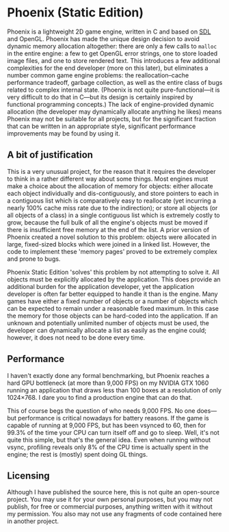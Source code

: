 # Phoenix (Static Edition)

Phoenix is a lightweight 2D game engine, written in C and based on
[SDL](http://libsdl.org) and OpenGL. Phoenix has made the unique design decision
to avoid dynamic memory allocation altogether: there are only a few calls to
`malloc` in the entire engine: a few to get OpenGL error strings, one to store
loaded image files, and one to store rendered text. This introduces a few
additional complexities for the end developer (more on this later), but
eliminates a number common game engine problems: the reallocation–cache
performance tradeoff, garbage collection, as well as the entire class of bugs
related to complex internal state. (Phoenix is not quite pure-functional—it is
very difficult to do that in C—but its design is certainly inspired by
functional programming concepts.) The lack of engine-provided dynamic allocation
(the developer may dynamically allocate anything he likes) means Phoenix may not
be suitable for all projects, but for the significant fraction that can be
written in an appropriate style, significant performance improvements may be
found by using it.

## A bit of justification

This is a very unusual project, for the reason that it requires the developer to
think in a rather different way about some things. Most engines must make a
choice about the allocation of memory for objects: either allocate each object
individually and dis-contiguously, and store pointers to each in a contiguous
list which is comparatively easy to reallocate (yet incurring a nearly 100%
cache miss rate due to the indirection); or store all objects (or all objects of
a class) in a single contiguous list which is extremely costly to grow, because
the full bulk of all the engine's objects must be moved if there is insufficient
free memory at the end of the list. A prior version of Phoenix created
a novel solution to this problem: objects were allocated in large, fixed-sized
blocks which were joined in a linked list. However, the code to implement these
'memory pages' proved to be extremely complex and prone to bugs.

Phoenix Static Edition 'solves' this problem by not attempting to solve it. All
objects must be explicitly allocated by the application. This does provide an
additional burden for the application developer, yet the application developer
is often far better equipped to handle it than is the engine. Many games have
either a fixed number of objects or a number of objects which can be expected
to remain under a reasonable fixed maximum. In this case the memory for those
objects can be hard-coded into the application. If an unknown and potentially
unlimited number of objects must be used, the
developer can dynamically allocate a list as easily as the engine could;
however, it does not need to be done every time.

## Performance

I haven't exactly done any formal benchmarking, but Phoenix reaches a hard GPU
bottleneck (at more than 9,000 FPS) on my NVIDIA GTX 1060 running an application
that draws less than 100 boxes at a resolution of only 1024×768. I dare you to
find a production engine that can do that.

This of course begs the question of who needs 9,000 FPS. No one does—but
performance is critical nowadays for battery reasons. If the game is capable of
running at 9,000 FPS, but has been vsynced to 60, then for 99.3% of the time
your CPU can turn itself off and go to sleep. Well, it's not quite this simple,
but that's the general idea. Even when running without vsync, profiling reveals
only 8% of the CPU time is actually spent in the engine; the rest is (mostly)
spent doing GL things.

## Licensing

Although I have published the source here, this is not quite an open-source
project. You may use it for your own personal purposes, but you may not publish,
for free or commercial purposes, anything written with it without my permission.
You also may not use any fragments of code contained here in another project.
